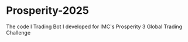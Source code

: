 # Prosperity-2025
The code I Trading Bot I developed for IMC's Prosperity 3 Global Trading Challenge
